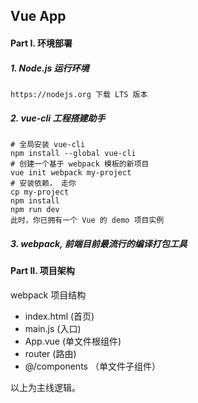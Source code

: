 ## Vue App

#### Part I. 环境部署

##### 1. Node.js 运行环境
```
https://nodejs.org 下载 LTS 版本
```
##### 2. vue-cli 工程搭建助手
```
# 全局安装 vue-cli
npm install --global vue-cli
# 创建一个基于 webpack 模板的新项目
vue init webpack my-project
# 安装依赖， 走你
cp my-project
npm install 
npm run dev
此时，你已拥有一个 Vue 的 demo 项目实例
```
##### 3. webpack, 前端目前最流行的编译打包工具


#### Part II. 项目架构

webpack 项目结构

* index.html (首页)
* main.js (入口)
* App.vue (单文件根组件)
* router (路由)
* @/components （单文件子组件）

以上为主线逻辑。
